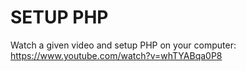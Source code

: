 # SETUP PHP
Watch a given video and setup PHP on your computer: https://www.youtube.com/watch?v=whTYABqa0P8